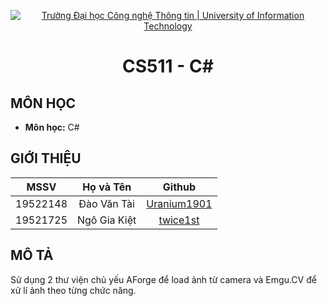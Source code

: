 <p align="center"><a href="https://www.uit.edu.vn/" title="Trường Đại học Công nghệ Thông tin" style="border: none;"><img src="https://i.imgur.com/WmMnSRt.png" alt="Trường Đại học Công nghệ Thông tin | University of Information Technology"></a></p>

<h1 align="center"><b>CS511 - C#</b></h1>

## MÔN HỌC
* **Môn học:** C#

## GIỚI THIỆU
| MSSV      | Họ và Tên          | Github|
| :-------------: |:-------------:|:-------------:|
| 19522148     | Đào Văn Tài      |[Uranium1901](https://github.com/Uranium1901)|
| 19521725 | Ngô Gia Kiệt      |[twice1st](https://github.com/twice1st)|

## MÔ TẢ
Sử dụng 2 thư viện chủ yếu AForge để load ảnh từ camera và Emgu.CV để xử lí ảnh theo từng chức năng.
